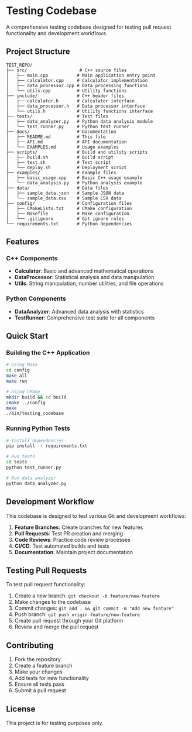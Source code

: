# Testing Codebase

A comprehensive testing codebase designed for testing pull request functionality and development workflows.

## Project Structure

```
TEST_REPO/
├── src/                    # C++ source files
│   ├── main.cpp           # Main application entry point
│   ├── calculator.cpp     # Calculator implementation
│   ├── data_processor.cpp # Data processing functions
│   └── utils.cpp          # Utility functions
├── include/               # C++ header files
│   ├── calculator.h       # Calculator interface
│   ├── data_processor.h   # Data processor interface
│   └── utils.h            # Utility functions interface
├── tests/                 # Test files
│   ├── data_analyzer.py   # Python data analysis module
│   └── test_runner.py     # Python test runner
├── docs/                  # Documentation
│   ├── README.md          # This file
│   ├── API.md             # API documentation
│   └── EXAMPLES.md        # Usage examples
├── scripts/               # Build and utility scripts
│   ├── build.sh           # Build script
│   ├── test.sh            # Test script
│   └── deploy.sh          # Deployment script
├── examples/              # Example files
│   ├── basic_usage.cpp    # Basic C++ usage example
│   └── data_analysis.py   # Python analysis example
├── data/                  # Data files
│   ├── sample_data.json   # Sample JSON data
│   └── sample_data.csv    # Sample CSV data
├── config/                # Configuration files
│   ├── CMakeLists.txt     # CMake configuration
│   ├── Makefile           # Make configuration
│   └── .gitignore         # Git ignore rules
└── requirements.txt       # Python dependencies
```

## Features

### C++ Components

- **Calculator**: Basic and advanced mathematical operations
- **DataProcessor**: Statistical analysis and data manipulation
- **Utils**: String manipulation, number utilities, and file operations

### Python Components

- **DataAnalyzer**: Advanced data analysis with statistics
- **TestRunner**: Comprehensive test suite for all components

## Quick Start

### Building the C++ Application

```bash
# Using Make
cd config
make all
make run

# Using CMake
mkdir build && cd build
cmake ../config
make
./bin/testing_codebase
```

### Running Python Tests

```bash
# Install dependencies
pip install -r requirements.txt

# Run tests
cd tests
python test_runner.py

# Run data analyzer
python data_analyzer.py
```

## Development Workflow

This codebase is designed to test various Git and development workflows:

1. **Feature Branches**: Create branches for new features
2. **Pull Requests**: Test PR creation and merging
3. **Code Reviews**: Practice code review processes
4. **CI/CD**: Test automated builds and tests
5. **Documentation**: Maintain project documentation

## Testing Pull Requests

To test pull request functionality:

1. Create a new branch: `git checkout -b feature/new-feature`
2. Make changes to the codebase
3. Commit changes: `git add . && git commit -m "Add new feature"`
4. Push branch: `git push origin feature/new-feature`
5. Create pull request through your Git platform
6. Review and merge the pull request

## Contributing

1. Fork the repository
2. Create a feature branch
3. Make your changes
4. Add tests for new functionality
5. Ensure all tests pass
6. Submit a pull request

## License

This project is for testing purposes only.
